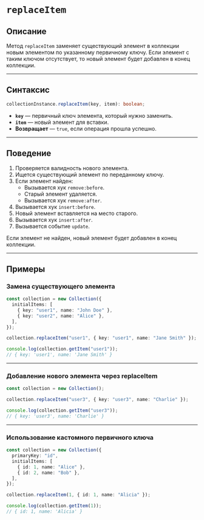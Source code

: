 # `replaceItem`

## Описание

Метод `replaceItem` заменяет существующий элемент в коллекции новым элементом по указанному первичному ключу.
Если элемент с таким ключом отсутствует, то новый элемент будет добавлен в конец коллекции.

---

## Синтаксис

```ts
collectionInstance.replaceItem(key, item): boolean;
```

- **`key`** — первичный ключ элемента, который нужно заменить.
- **`item`** — новый элемент для вставки.
- **Возвращает** — `true`, если операция прошла успешно.

---

## Поведение

1. Проверяется валидность нового элемента.
2. Ищется существующий элемент по переданному ключу.
3. Если элемент найден:
   - Вызывается хук `remove:before`.
   - Старый элемент удаляется.
   - Вызывается хук `remove:after`.
4. Вызывается хук `insert:before`.
5. Новый элемент вставляется на место старого.
6. Вызывается хук `insert:after`.
7. Вызывается событие `update`.

Если элемент не найден, новый элемент будет добавлен в конец коллекции.

---

## Примеры

### Замена существующего элемента

```ts
const collection = new Collection({
  initialItems: [
    { key: "user1", name: "John Doe" },
    { key: "user2", name: "Alice" },
  ],
});

collection.replaceItem("user1", { key: "user1", name: "Jane Smith" });

console.log(collection.getItem("user1"));
// { key: 'user1', name: 'Jane Smith' }
```

---

### Добавление нового элемента через replaceItem

```ts
const collection = new Collection();

collection.replaceItem("user3", { key: "user3", name: "Charlie" });

console.log(collection.getItem("user3"));
// { key: 'user3', name: 'Charlie' }
```

---

### Использование кастомного первичного ключа

```ts
const collection = new Collection({
  primaryKey: "id",
  initialItems: [
    { id: 1, name: "Alice" },
    { id: 2, name: "Bob" },
  ],
});

collection.replaceItem(1, { id: 1, name: "Alicia" });

console.log(collection.getItem(1));
// { id: 1, name: 'Alicia' }
```
